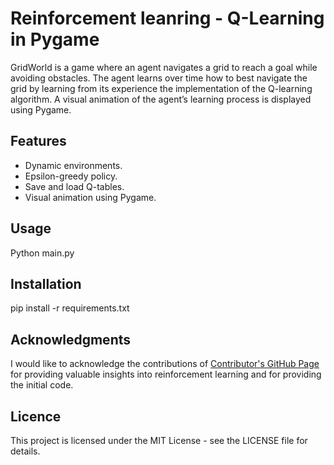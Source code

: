 # Reinforcement leanring - Q-Learning in Pygame 

GridWorld is a game where an agent navigates a grid to reach a goal while avoiding obstacles. The agent learns over time how to best navigate the grid by learning from its experience the implementation of the Q-learning algorithm. A visual animation of the agent’s learning process is displayed using Pygame.

## Features
 - Dynamic environments.
 - Epsilon-greedy policy.
 - Save and load Q-tables.
 - Visual animation using Pygame.

## Usage 
Python main.py

## Installation 
pip install -r requirements.txt

## Acknowledgments

I would like to acknowledge the contributions of [Contributor's GitHub Page](https://github.com/cristianleoo/Reinforcement-Learning.git) for providing valuable insights into reinforcement learning and for providing the initial code.

## Licence 
This project is licensed under the MIT License - see the LICENSE file for details.
